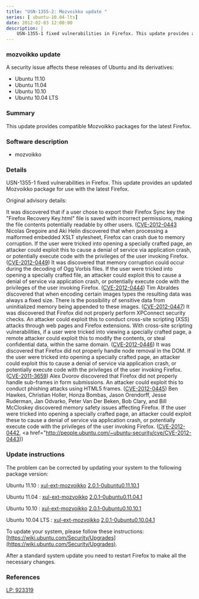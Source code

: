 ```yaml
---
title: "USN-1355-2: Mozvoikko update "
series: [ ubuntu-10.04-lts]
date: 2012-02-03 12:00:00
description: |
    USN-1355-1 fixed vulnerabilities in Firefox. This update provides an updated Mozvoikko package for use with the latest Firefox.
--- 
```

 
 


### mozvoikko update

A security issue affects these releases of Ubuntu and its derivatives:

* Ubuntu 11.10
* Ubuntu 11.04
* Ubuntu 10.10
* Ubuntu 10.04 LTS

### Summary

This update provides compatible Mozvoikko packages for the latest Firefox. 

### Software description

* mozvoikko 

### Details

USN-1355-1 fixed vulnerabilities in Firefox. This update provides an updated Mozvoikko package for use with the latest Firefox.

Original advisory details:

 It was discovered that if a user chose to export their Firefox Sync key the &quot;Firefox Recovery Key.html&quot; file is saved with incorrect permissions, making the file contents potentially readable by other users. ([CVE-2012-0443](http://people.ubuntu.com/~ubuntu-security/cve/CVE-2012-0450">CVE-2012-0450</a>) Nicolas Gregoire and Aki Helin discovered that when processing a malformed embedded XSLT stylesheet, Firefox can crash due to memory corruption. If the user were tricked into opening a specially crafted page, an attacker could exploit this to cause a denial of service via application crash, or potentially execute code with the privileges of the user invoking Firefox. (<a href="http://people.ubuntu.com/~ubuntu-security/cve/CVE-2012-0449">CVE-2012-0449</a>) It was discovered that memory corruption could occur during the decoding of Ogg Vorbis files. If the user were tricked into opening a specially crafted file, an attacker could exploit this to cause a denial of service via application crash, or potentially execute code with the privileges of the user invoking Firefox. (<a href="http://people.ubuntu.com/~ubuntu-security/cve/CVE-2012-0444">CVE-2012-0444</a>) Tim Abraldes discovered that when encoding certain images types the resulting data was always a fixed size. There is the possibility of sensitive data from uninitialized memory being appended to these images. (<a href="http://people.ubuntu.com/~ubuntu-security/cve/CVE-2012-0447">CVE-2012-0447</a>) It was discovered that Firefox did not properly perform XPConnect security checks. An attacker could exploit this to conduct cross-site scripting (XSS) attacks through web pages and Firefox extensions. With cross-site scripting vulnerabilities, if a user were tricked into viewing a specially crafted page, a remote attacker could exploit this to modify the contents, or steal confidential data, within the same domain. (<a href="http://people.ubuntu.com/~ubuntu-security/cve/CVE-2012-0446">CVE-2012-0446</a>) It was discovered that Firefox did not properly handle node removal in the DOM. If the user were tricked into opening a specially crafted page, an attacker could exploit this to cause a denial of service via application crash, or potentially execute code with the privileges of the user invoking Firefox. (<a href="http://people.ubuntu.com/~ubuntu-security/cve/CVE-2011-3659">CVE-2011-3659</a>) Alex Dvorov discovered that Firefox did not properly handle sub-frames in form submissions. An attacker could exploit this to conduct phishing attacks using HTML5 frames. (<a href="http://people.ubuntu.com/~ubuntu-security/cve/CVE-2012-0445">CVE-2012-0445</a>) Ben Hawkes, Christian Holler, Honza Bombas, Jason Orendorff, Jesse Ruderman, Jan Odvarko, Peter Van Der Beken, Bob Clary, and Bill McCloskey discovered memory safety issues affecting Firefox. If the user were tricked into opening a specially crafted page, an attacker could exploit these to cause a denial of service via application crash, or potentially execute code with the privileges of the user invoking Firefox. (<a href="http://people.ubuntu.com/~ubuntu-security/cve/CVE-2012-0442">CVE-2012-0442</a>, <a href="http://people.ubuntu.com/~ubuntu-security/cve/CVE-2012-0443)) 

### Update instructions

The problem can be corrected by updating your system to the following package version:

Ubuntu 11.10
 : [xul-ext-mozvoikko](https://launchpad.net/ubuntu/+source/mozvoikko) <span> [2.0.1-0ubuntu0.11.10.1](https://launchpad.net/ubuntu/+source/mozvoikko/2.0.1-0ubuntu0.11.10.1) </span> 

Ubuntu 11.04
 : [xul-ext-mozvoikko](https://launchpad.net/ubuntu/+source/mozvoikko) <span> [2.0.1-0ubuntu0.11.04.1](https://launchpad.net/ubuntu/+source/mozvoikko/2.0.1-0ubuntu0.11.04.1) </span> 

Ubuntu 10.10
 : [xul-ext-mozvoikko](https://launchpad.net/ubuntu/+source/mozvoikko) <span> [2.0.1-0ubuntu0.10.10.1](https://launchpad.net/ubuntu/+source/mozvoikko/2.0.1-0ubuntu0.10.10.1) </span> 

Ubuntu 10.04 LTS
 : [xul-ext-mozvoikko](https://launchpad.net/ubuntu/+source/mozvoikko) <span> [2.0.1-0ubuntu0.10.04.1](https://launchpad.net/ubuntu/+source/mozvoikko/2.0.1-0ubuntu0.10.04.1) </span> 

To update your system, please follow these instructions: [https://wiki.ubuntu.com/Security/Upgrades](https://wiki.ubuntu.com/Security/Upgrades).

After a standard system update you need to restart Firefox to make all the necessary changes. 

### References

 
 [LP: 923319](https://launchpad.net/bugs/923319)
 

